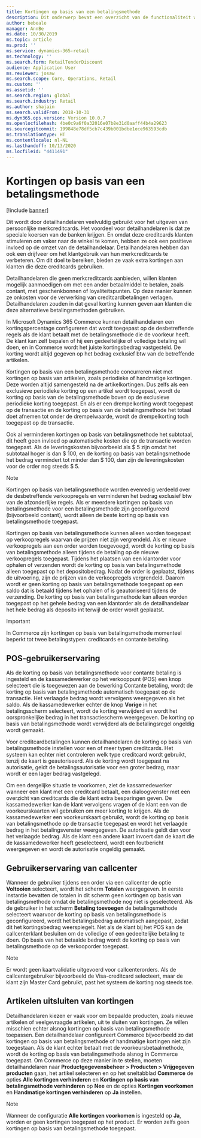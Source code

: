 ```yaml
---
title: Kortingen op basis van een betalingsmethode
description: Dit onderwerp bevat een overzicht van de functionaliteit waarmee detailhandelaren kortingen voor specifieke betalingstypen kunnen configureren.
author: bebeale
manager: AnnBe
ms.date: 10/30/2019
ms.topic: article
ms.prod: ''
ms.service: dynamics-365-retail
ms.technology: ''
ms.search.form: RetailTenderDiscount
audience: Application User
ms.reviewer: josaw
ms.search.scope: Core, Operations, Retail
ms.custom: ''
ms.assetid: ''
ms.search.region: global
ms.search.industry: Retail
ms.author: shajain
ms.search.validFrom: 2018-10-31
ms.dyn365.ops.version: Version 10.0.7
ms.openlocfilehash: 4be0c9a6f0a32016e07b8e31d0aaff44b4a29623
ms.sourcegitcommit: 199848e78df5cb7c439b001bdbe1ece963593cdb
ms.translationtype: HT
ms.contentlocale: nl-NL
ms.lasthandoff: 10/13/2020
ms.locfileid: "4411491"
---
```

# <a name="tender-based-discounts"></a>Kortingen op basis van een betalingsmethode

[!include [banner](includes/banner.md)]


Dit wordt door detailhandelaren veelvuldig gebruikt voor het uitgeven van persoonlijke merkcreditcards. Het voordeel voor detailhandelaren is dat ze speciale koersen van de banken krijgen. En omdat deze creditcards klanten stimuleren om vaker naar de winkel te komen, hebben ze ook een positieve invloed op de omzet van de detailhandelaar. Detailhandelaren hebben dan ook een drijfveer om het klantgebruik van hun merkcreditcards te verbeteren. Om dit doel te bereiken, bieden ze vaak extra kortingen aan klanten die deze creditcards gebruiken.

Detailhandelaren die geen merkcreditcards aanbieden, willen klanten mogelijk aanmoedigen om met een ander betaalmiddel te betalen, zoals contant, met geschenkbonnen of loyaliteitspunten. Op deze manier kunnen ze onkosten voor de verwerking van creditcardbetalingen verlagen. Detailhandelaren zouden in dat geval korting kunnen geven aan klanten die deze alternatieve betalingsmethoden gebruiken.

In Microsoft Dynamics 365 Commerce kunnen detailhandelaren een kortingspercentage configureren dat wordt toegepast op de desbetreffende regels als de klant betaalt met de betalingsmethode die de voorkeur heeft. De klant kan zelf bepalen of hij een gedeeltelijke of volledige betaling wil doen, en in Commerce wordt het juiste kortingsbedrag vastgesteld. De korting wordt altijd gegeven op het bedrag exclusief btw van de betreffende artikelen.

Kortingen op basis van een betalingsmethode concurreren niet met kortingen op basis van artikelen, zoals periodieke of handmatige kortingen. Deze worden altijd samengesteld na de artikelkortingen. Dus zelfs als een exclusieve periodieke korting op een artikel wordt toegepast, wordt de korting op basis van de betalingsmethode boven op de exclusieve periodieke korting toegepast. En als er een drempelkorting wordt toegepast op de transactie en de korting op basis van de betalingsmethode het totaal doet afnemen tot onder de drempelwaarde, wordt de drempelkorting toch toegepast op de transactie.

Ook al verminderen kortingen op basis van betalingsmethode het subtotaal, dit heeft geen invloed op automatische kosten die op de transactie worden toegepast. Als de leveringskosten bijvoorbeeld als $ 5 zijn omdat het subtotaal hoger is dan $ 100, en de korting op basis van betalingsmethode het bedrag vermindert tot minder dan $ 100, dan zijn de leveringskosten voor de order nog steeds $ 5.


> [!NOTE]
> Kortingen op basis van betalingsmethode worden evenredig verdeeld over de desbetreffende verkoopregels en verminderen het bedrag exclusief btw van de afzonderlijke regels. Als er meerdere kortingen op basis van betalingsmethode voor een betalingsmethode zijn geconfigureerd (bijvoorbeeld contant), wordt alleen de beste korting op basis van betalingsmethode toegepast.

Kortingen op basis van betalingsmethode kunnen alleen worden toegepast op verkoopregels waarvan de prijzen niet zijn vergrendeld. Als er nieuwe verkoopregels aan een order worden toegevoegd, wordt de korting op basis van betalingsmethode alleen tijdens de betaling op de nieuwe verkoopregels toegepast. Tijdens het plaatsen van een klantorder voor ophalen of verzenden wordt de korting op basis van betalingsmethode alleen toegepast op het depositobedrag. Nadat de order is geplaatst, tijdens de uitvoering, zijn de prijzen van de verkoopregels vergrendeld. Daarom wordt er geen korting op basis van betalingsmethode toegepast op een saldo dat is betaald tijdens het ophalen of is geautoriseerd tijdens de verzending. De korting op basis van betalingsmethode kan alleen worden toegepast op het gehele bedrag van een klantorder als de detailhandelaar het hele bedrag als deposito int terwijl de order wordt geplaatst.

> [!IMPORTANT]
> In Commerce zijn kortingen op basis van betalingsmethode momenteel beperkt tot twee betalingstypen: creditcards en contante betaling.

## <a name="pos-user-experience"></a>POS-gebruikerservaring

Als de korting op basis van betalingsmethode voor contante betaling is ingesteld en de kassamedewerker op het verkooppunt (POS) een knop selecteert die is toegewezen aan de bewerking Contante betaling, wordt de korting op basis van betalingsmethode automatisch toegepast op de transactie. Het verlaagde bedrag wordt vervolgens weergegeven als het saldo. Als de kassamedewerker echter de knop **Vorige** in het betalingsscherm selecteert, wordt de korting verwijderd en wordt het oorspronkelijke bedrag in het transactiescherm weergegeven. De korting op basis van betalingsmethode wordt verwijderd als de betalingsregel ongeldig wordt gemaakt.

Voor creditcardbetalingen kunnen detailhandelaren de korting op basis van betalingsmethode instellen voor een of meer typen creditcards. Het systeem kan echter niet controleren welk type creditcard wordt gebruikt, tenzij de kaart is geautoriseerd. Als de korting wordt toegepast na autorisatie, geldt de betalingsautorisatie voor een groter bedrag, maar wordt er een lager bedrag vastgelegd.

Om een dergelijke situatie te voorkomen, ziet de kassamedewerker wanneer een klant met een creditcard betaalt, een dialoogvenster met een overzicht van creditcards die de klant extra besparingen geven. De kassamedewerker kan de klant vervolgens vragen of de klant een van de voorkeurskaarten wil gebruiken om meer korting te krijgen. Als de kassamedewerker een voorkeurskaart gebruikt, wordt de korting op basis van betalingsmethode op de transactie toegepast en wordt het verlaagde bedrag in het betalingsvenster weergegeven. De autorisatie geldt dan voor het verlaagde bedrag. Als de klant een andere kaart invoert dan de kaart die de kassamedewerker heeft geselecteerd, wordt een foutbericht weergegeven en wordt de autorisatie ongeldig gemaakt.


## <a name="call-center-user-experience"></a>Gebruikerservaring van callcenter

Wanneer de gebruiker tijdens een order via een callcenter de optie **Voltooien** selecteert, wordt het scherm **Totalen** weergegeven. In eerste instantie bevatten de totalen in dit scherm geen kortingen op basis van betalingsmethode omdat de betalingsmethode nog niet is geselecteerd. Als de gebruiker in het scherm **Betaling toevoegen** de betalingsmethode selecteert waarvoor de korting op basis van betalingsmethode is geconfigureerd, wordt het betalingsbedrag automatisch aangepast, zodat dit het kortingsbedrag weerspiegelt. Net als de klant bij het POS kan de callcenterklant besluiten om de volledige of een gedeeltelijke betaling te doen. Op basis van het betaalde bedrag wordt de korting op basis van betalingsmethode op de verkooporder toegepast.

> [!NOTE]
> Er wordt geen kaartvalidatie uitgevoerd voor callcenterorders. Als de callcentergebruiker bijvoorbeeld de Visa-creditcard selecteert, maar de klant zijn Master Card gebruikt, past het systeem de korting nog steeds toe.

## <a name="exclude-items-from-discounts"></a>Artikelen uitsluiten van kortingen

Detailhandelaren kiezen er vaak voor om bepaalde producten, zoals nieuwe artikelen of veelgevraagde artikelen, uit te sluiten van kortingen. Ze willen misschien echter alsnog kortingen op basis van betalingsmethode toepassen. Een detailhandelaar configureert Commerce bijvoorbeeld zo dat kortingen op basis van betalingsmethode of handmatige kortingen niet zijn toegestaan. Als de klant echter betaalt met de voorkeursbetaalmethode, wordt de korting op basis van betalingsmethode alsnog in Commerce toegepast. Om Commerce op deze manier in te stellen, moeten detailhandelaren naar **Productgegevensbeheer > Producten > Vrijgegeven producten** gaan, het artikel selecteren en op het sneltabblad **Commerce** de opties **Alle kortingen verhinderen** en **Kortingen op basis van betalingsmethode verhinderen** op **Nee** en de opties **Kortingen voorkomen** en **Handmatige kortingen verhinderen** op **Ja** instellen.

> [!NOTE]
> Wanneer de configuratie **Alle kortingen voorkomen** is ingesteld op **Ja**, worden er geen kortingen toegepast op het product. Er worden zelfs geen kortingen op basis van betalingsmethode toegepast.
